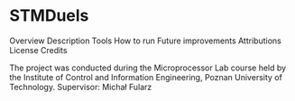 # STMDuels
Overview
Description
Tools
How to run
Future improvements
Attributions
License
Credits

The project was conducted during the Microprocessor Lab course held by the Institute of Control and Information Engineering, Poznan University of Technology.
Supervisor: Michał Fularz 
